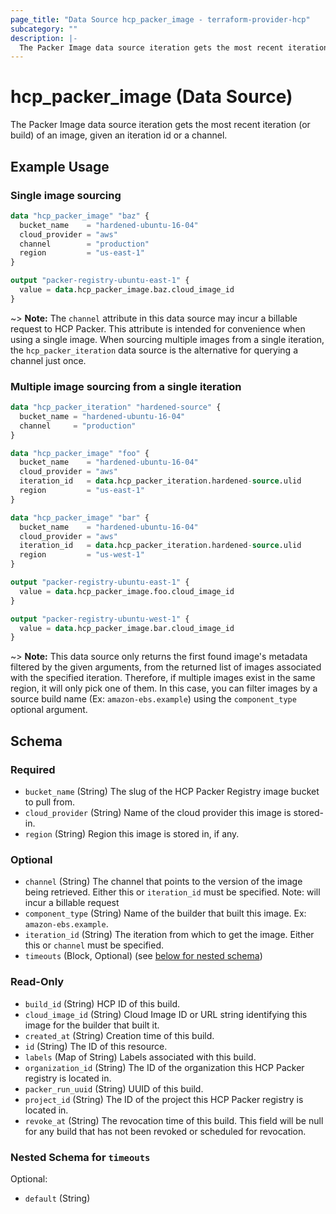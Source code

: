 ```yaml
---
page_title: "Data Source hcp_packer_image - terraform-provider-hcp"
subcategory: ""
description: |-
  The Packer Image data source iteration gets the most recent iteration (or build) of an image, given an iteration id or a channel.
---
```


# hcp_packer_image (Data Source)

The Packer Image data source iteration gets the most recent iteration (or build) of an image, given an iteration id or a channel.

## Example Usage

### Single image sourcing

```terraform
data "hcp_packer_image" "baz" {
  bucket_name    = "hardened-ubuntu-16-04"
  cloud_provider = "aws"
  channel        = "production"
  region         = "us-east-1"
}

output "packer-registry-ubuntu-east-1" {
  value = data.hcp_packer_image.baz.cloud_image_id
}
```

~> **Note:** The `channel` attribute in this data source may incur a billable request to HCP Packer. This attribute is intended for convenience when using a single image. When sourcing multiple images from a single iteration, the `hcp_packer_iteration` data source is the alternative for querying a channel just once.

### Multiple image sourcing from a single iteration

```terraform
data "hcp_packer_iteration" "hardened-source" {
  bucket_name = "hardened-ubuntu-16-04"
  channel     = "production"
}

data "hcp_packer_image" "foo" {
  bucket_name    = "hardened-ubuntu-16-04"
  cloud_provider = "aws"
  iteration_id   = data.hcp_packer_iteration.hardened-source.ulid
  region         = "us-east-1"
}

data "hcp_packer_image" "bar" {
  bucket_name    = "hardened-ubuntu-16-04"
  cloud_provider = "aws"
  iteration_id   = data.hcp_packer_iteration.hardened-source.ulid
  region         = "us-west-1"
}

output "packer-registry-ubuntu-east-1" {
  value = data.hcp_packer_image.foo.cloud_image_id
}

output "packer-registry-ubuntu-west-1" {
  value = data.hcp_packer_image.bar.cloud_image_id
}
```

~> **Note:** This data source only returns the first found image's metadata filtered by the given arguments, from the returned list of images associated with the specified iteration. Therefore, if multiple images exist in the same region, it will only pick one of them. In this case, you can filter images by a source build name (Ex: `amazon-ebs.example`) using the `component_type` optional argument.

<!-- schema generated by tfplugindocs -->
## Schema

### Required

- `bucket_name` (String) The slug of the HCP Packer Registry image bucket to pull from.
- `cloud_provider` (String) Name of the cloud provider this image is stored-in.
- `region` (String) Region this image is stored in, if any.

### Optional

- `channel` (String) The channel that points to the version of the image being retrieved. Either this or `iteration_id` must be specified. Note: will incur a billable request
- `component_type` (String) Name of the builder that built this image. Ex: `amazon-ebs.example`.
- `iteration_id` (String) The iteration from which to get the image. Either this or `channel` must be specified.
- `timeouts` (Block, Optional) (see [below for nested schema](#nestedblock--timeouts))

### Read-Only

- `build_id` (String) HCP ID of this build.
- `cloud_image_id` (String) Cloud Image ID or URL string identifying this image for the builder that built it.
- `created_at` (String) Creation time of this build.
- `id` (String) The ID of this resource.
- `labels` (Map of String) Labels associated with this build.
- `organization_id` (String) The ID of the organization this HCP Packer registry is located in.
- `packer_run_uuid` (String) UUID of this build.
- `project_id` (String) The ID of the project this HCP Packer registry is located in.
- `revoke_at` (String) The revocation time of this build. This field will be null for any build that has not been revoked or scheduled for revocation.

<a id="nestedblock--timeouts"></a>
### Nested Schema for `timeouts`

Optional:

- `default` (String)

